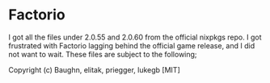 # Factorio

I got all the files under 2.0.55 and 2.0.60 from the official nixpkgs repo. I got frustrated with Factorio lagging behind the official game release, and I did not want to wait. These files are subject to the following; 

Copyright (c) Baughn, elitak, priegger, lukegb [MIT]
